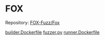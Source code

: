 # FOX

Repository: [FOX-Fuzz/Fox](https://github.com/FOX-Fuzz/FOX)

[builder.Dockerfile](builder.Dockerfile)
[fuzzer.py](fuzzer.py)
[runner.Dockerfile](runner.Dockerfile)
